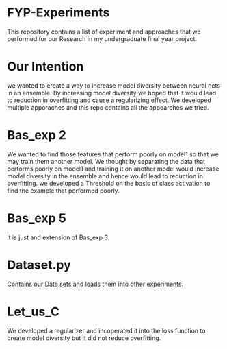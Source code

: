 # FYP-Experiments
This repository contains a list of experiment and approaches that we performed for our Research in my undergraduate final year project.  

# Our Intention 
we wanted to create a way to increase model diversity between neural nets in an ensemble. By increasing model diversity
we hoped that it would lead to reduction in overfitting and cause a regularizing effect. We developed multiple apporaches and this 
repo contains all the appoarches we tried.

# Bas_exp 2
We wanted to find those features that perform poorly on model1 so that we may train them another model. 
We thought by separating the data that performs poorly on model1 and training it on another model would 
increase model diversity in the ensemble and hence would lead to reduction in overfitting. we developed a 
Threshold on the basis of class activation to find the example that performed poorly.

# Bas_exp 5
it is just and extension of Bas_exp 3. 

# Dataset.py
Contains our Data sets and loads them into other experiments.

# Let_us_C
We developed a regularizer and incoperated it into the loss function to create model diversity but it did not reduce overfitting.
